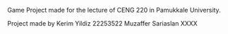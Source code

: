 Game Project made for the lecture of CENG 220 in Pamukkale University.

Project made by
Kerim Yildiz 22253522
Muzaffer Sariaslan XXXX
